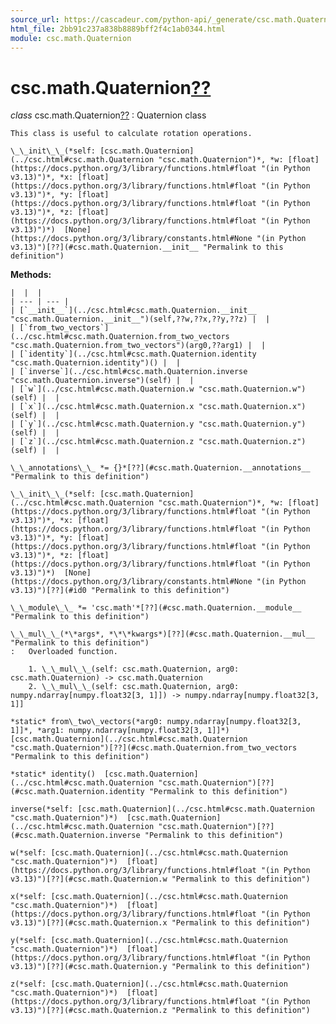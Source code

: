 ```yaml
---
source_url: https://cascadeur.com/python-api/_generate/csc.math.Quaternion.html
html_file: 2bb91c237a838b8889bff2f4c1ab0344.html
module: csc.math.Quaternion
---
```


# csc.math.Quaternion[??](#csc-math-quaternion "Permalink to this heading")

*class* csc.math.Quaternion[??](#csc.math.Quaternion "Permalink to this definition")
:   Quaternion class

    This class is useful to calculate rotation operations.

    \_\_init\_\_(*self: [csc.math.Quaternion](../csc.html#csc.math.Quaternion "csc.math.Quaternion")*, *w: [float](https://docs.python.org/3/library/functions.html#float "(in Python v3.13)")*, *x: [float](https://docs.python.org/3/library/functions.html#float "(in Python v3.13)")*, *y: [float](https://docs.python.org/3/library/functions.html#float "(in Python v3.13)")*, *z: [float](https://docs.python.org/3/library/functions.html#float "(in Python v3.13)")*)  [None](https://docs.python.org/3/library/constants.html#None "(in Python v3.13)")[??](#csc.math.Quaternion.__init__ "Permalink to this definition")

    
**Methods:**

    |  |  |
    | --- | --- |
    | [`__init__`](../csc.html#csc.math.Quaternion.__init__ "csc.math.Quaternion.__init__")(self,??w,??x,??y,??z) |  |
    | [`from_two_vectors`](../csc.html#csc.math.Quaternion.from_two_vectors "csc.math.Quaternion.from_two_vectors")(arg0,??arg1) |  |
    | [`identity`](../csc.html#csc.math.Quaternion.identity "csc.math.Quaternion.identity")() |  |
    | [`inverse`](../csc.html#csc.math.Quaternion.inverse "csc.math.Quaternion.inverse")(self) |  |
    | [`w`](../csc.html#csc.math.Quaternion.w "csc.math.Quaternion.w")(self) |  |
    | [`x`](../csc.html#csc.math.Quaternion.x "csc.math.Quaternion.x")(self) |  |
    | [`y`](../csc.html#csc.math.Quaternion.y "csc.math.Quaternion.y")(self) |  |
    | [`z`](../csc.html#csc.math.Quaternion.z "csc.math.Quaternion.z")(self) |  |

    \_\_annotations\_\_ *= {}*[??](#csc.math.Quaternion.__annotations__ "Permalink to this definition")

    \_\_init\_\_(*self: [csc.math.Quaternion](../csc.html#csc.math.Quaternion "csc.math.Quaternion")*, *w: [float](https://docs.python.org/3/library/functions.html#float "(in Python v3.13)")*, *x: [float](https://docs.python.org/3/library/functions.html#float "(in Python v3.13)")*, *y: [float](https://docs.python.org/3/library/functions.html#float "(in Python v3.13)")*, *z: [float](https://docs.python.org/3/library/functions.html#float "(in Python v3.13)")*)  [None](https://docs.python.org/3/library/constants.html#None "(in Python v3.13)")[??](#id0 "Permalink to this definition")

    \_\_module\_\_ *= 'csc.math'*[??](#csc.math.Quaternion.__module__ "Permalink to this definition")

    \_\_mul\_\_(*\*args*, *\*\*kwargs*)[??](#csc.math.Quaternion.__mul__ "Permalink to this definition")
    :   Overloaded function.

        1. \_\_mul\_\_(self: csc.math.Quaternion, arg0: csc.math.Quaternion) -> csc.math.Quaternion
        2. \_\_mul\_\_(self: csc.math.Quaternion, arg0: numpy.ndarray[numpy.float32[3, 1]]) -> numpy.ndarray[numpy.float32[3, 1]]

    *static* from\_two\_vectors(*arg0: numpy.ndarray[numpy.float32[3, 1]]*, *arg1: numpy.ndarray[numpy.float32[3, 1]]*)  [csc.math.Quaternion](../csc.html#csc.math.Quaternion "csc.math.Quaternion")[??](#csc.math.Quaternion.from_two_vectors "Permalink to this definition")

    *static* identity()  [csc.math.Quaternion](../csc.html#csc.math.Quaternion "csc.math.Quaternion")[??](#csc.math.Quaternion.identity "Permalink to this definition")

    inverse(*self: [csc.math.Quaternion](../csc.html#csc.math.Quaternion "csc.math.Quaternion")*)  [csc.math.Quaternion](../csc.html#csc.math.Quaternion "csc.math.Quaternion")[??](#csc.math.Quaternion.inverse "Permalink to this definition")

    w(*self: [csc.math.Quaternion](../csc.html#csc.math.Quaternion "csc.math.Quaternion")*)  [float](https://docs.python.org/3/library/functions.html#float "(in Python v3.13)")[??](#csc.math.Quaternion.w "Permalink to this definition")

    x(*self: [csc.math.Quaternion](../csc.html#csc.math.Quaternion "csc.math.Quaternion")*)  [float](https://docs.python.org/3/library/functions.html#float "(in Python v3.13)")[??](#csc.math.Quaternion.x "Permalink to this definition")

    y(*self: [csc.math.Quaternion](../csc.html#csc.math.Quaternion "csc.math.Quaternion")*)  [float](https://docs.python.org/3/library/functions.html#float "(in Python v3.13)")[??](#csc.math.Quaternion.y "Permalink to this definition")

    z(*self: [csc.math.Quaternion](../csc.html#csc.math.Quaternion "csc.math.Quaternion")*)  [float](https://docs.python.org/3/library/functions.html#float "(in Python v3.13)")[??](#csc.math.Quaternion.z "Permalink to this definition")